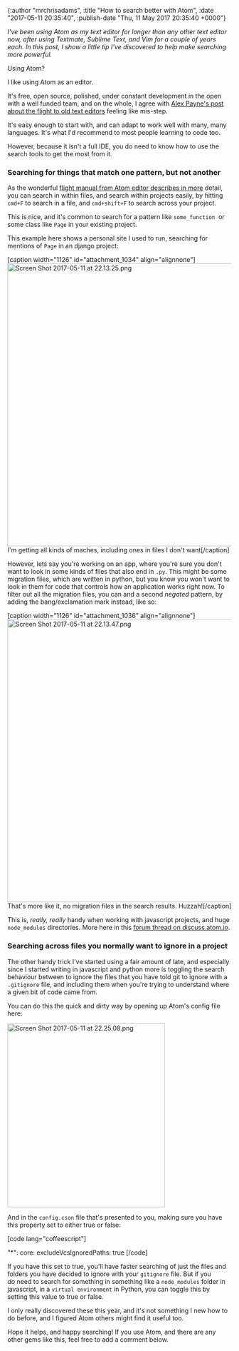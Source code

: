 

{:author "mrchrisadams", :title "How to search better with Atom", :date "2017-05-11 20:35:40", :publish-date "Thu, 11 May 2017 20:35:40 +0000"}



<!-- content below -->

<i>I've been using&nbsp;Atom as my text editor for&nbsp;longer than any other text editor now, after using Textmate, Sublime Text, and Vim for a couple of years each. In this post, I show a little tip I've discovered to help make searching more powerful.</i>

Using Atom?

I like using Atom as an editor.

It's free, open source, polished, under constant development in the open with a well funded team,&nbsp;and on the whole, I agree with <a href="https://al3x.net/2008/10/22/on-flight-to-old-text-editors.html">Alex Payne's post about the flight to old text editors</a> feeling like mis-step.

It's easy enough to start with, and can adapt to work well with many, many languages. It's what I'd recommend to most people learning to code too.

However, because it isn't a full IDE, you do need to know how to use the search tools to get the most from it.

<h3>Searching for things that match one pattern, but not another</h3>

As the wonderful <a href="http://flight-manual.atom.io/using-atom/sections/find-and-replace/">flight manual from Atom editor describes in more</a> detail, you can search in within files, and search within projects easily, by hitting <code>cmd+F</code>&nbsp;to search in a file, and <code>cmd+shift+F</code>&nbsp;to search across your project.

This is nice, and&nbsp;it's common to search for a pattern like <code>some_function</code>&nbsp; or some class like <code>Page</code> in your existing project.

This example here shows a personal site I used to run, searching for mentions of <code>Page</code>&nbsp;in an django project:

[caption width="1126" id="attachment_1034" align="alignnone"]<img class="alignnone size-full wp-image-1034" src="https://mrchrisadamsblog.files.wordpress.com/2017/05/screen-shot-2017-05-11-at-22-13-25.png" alt="Screen Shot 2017-05-11 at 22.13.25.png" width="1126" height="634"> I'm getting all kinds of maches, including ones in files I don't want[/caption]

However, lets say you're working on an app, where you're sure you don't want to look in some kinds of files that also end in <code>.py</code>.&nbsp;This might be some migration files, which are written in python, but you know you won't want to look in them for code that controls how an application works right now. To filter out all the migration files, you can and a second <em>negated</em> pattern, by adding the bang/exclamation mark instead, like so:

[caption width="1126" id="attachment_1036" align="alignnone"]<img class="alignnone size-full wp-image-1036" src="https://mrchrisadamsblog.files.wordpress.com/2017/05/screen-shot-2017-05-11-at-22-13-47.png" alt="Screen Shot 2017-05-11 at 22.13.47.png" width="1126" height="634"> That's more like it, no migration files in the search results. Huzzah![/caption]

This is, <em>really, really</em> handy when working with javascript projects, and huge <code>node_modules</code> directories. More here in this <a href="https://discuss.atom.io/t/a-way-to-exclude-folders-from-find-in-project/9861/9">forum thread on discuss.atom.io</a>.

<h3>Searching across files you normally want to ignore in a project</h3>

The other handy trick I've started using&nbsp;a fair amount of late, and especially since I started writing in javascript and python more is toggling the search behaviour between to ignore the files that you have told git to ignore with a <code>.gitignore</code> file, and including them when you're trying to understand where a given bit of code came from.

You can do this the quick and dirty way by opening up Atom's config file here:

<img class="alignnone size-full wp-image-1055" src="https://mrchrisadamsblog.files.wordpress.com/2017/05/screen-shot-2017-05-11-at-22-25-08.png" alt="Screen Shot 2017-05-11 at 22.25.08.png" width="354" height="412">

And in the <code>config.cson</code>&nbsp;file that's presented ​to you, making sure you have this property set to either true or false:

[code lang="coffeescript"]

"*":
core:
excludeVcsIgnoredPaths: true
[/code]

If you have this set to true, you'll have faster searching of just the files and folders you have decided to ignore with your <code>gitignore</code> file. But if you <em>do</em>&nbsp;need to search for something in something like a <code>node_modules</code> folder in javascript, in a <code>virtual environment</code>&nbsp;in Python, you can toggle this by setting this value to true or false.

I only really discovered these this year, and it's not something I new how to do before, and I figured Atom others might find it useful too.

Hope it helps, and happy searching! If you use Atom, and there are any other gems like this, feel free to add a comment below.

&nbsp;

&nbsp;

